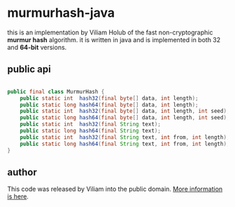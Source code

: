 murmurhash-java
=================

this is an implementation by Viliam Holub of the fast non-cryptographic **murmur hash** algorithm. it is written in java and is implemented in both 32 and 
**64-bit** versions. 

public api
--------------

```java

public final class MurmurHash {
    public static int  hash32(final byte[] data, int length);
    public static long hash64(final byte[] data, int length);
    public static int  hash32(final byte[] data, int length, int seed);
    public static long hash64(final byte[] data, int length, int seed);
    public static int  hash32(final String text);
    public static long hash64(final String text);
    public static int  hash32(final String text, int from, int length);
    public static long hash64(final String text, int from, int length);
}

```

author
---------

This code was released by Viliam into the public domain. [More information is here](http://d3s.mff.cuni.cz/~holub/sw/javamurmurhash/).
